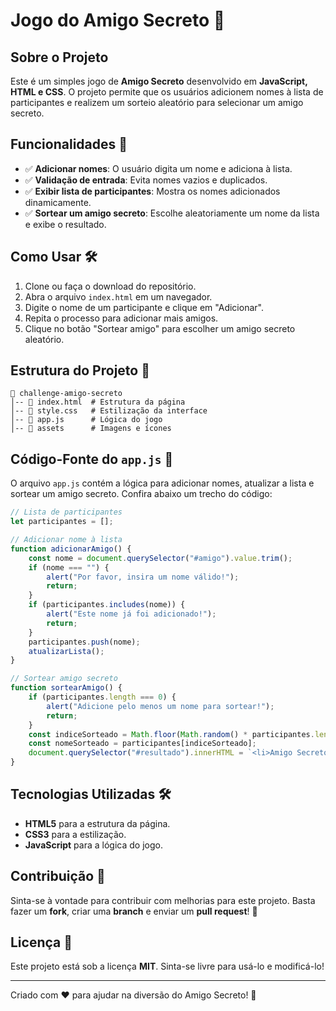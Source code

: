 # Jogo do Amigo Secreto 🎉

## Sobre o Projeto
Este é um simples jogo de **Amigo Secreto** desenvolvido em **JavaScript, HTML e CSS**. O projeto permite que os usuários adicionem nomes à lista de participantes e realizem um sorteio aleatório para selecionar um amigo secreto.

## Funcionalidades 🚀
- ✅ **Adicionar nomes**: O usuário digita um nome e adiciona à lista.
- ✅ **Validação de entrada**: Evita nomes vazios e duplicados.
- ✅ **Exibir lista de participantes**: Mostra os nomes adicionados dinamicamente.
- ✅ **Sortear um amigo secreto**: Escolhe aleatoriamente um nome da lista e exibe o resultado.

## Como Usar 🛠️
1. Clone ou faça o download do repositório.
2. Abra o arquivo `index.html` em um navegador.
3. Digite o nome de um participante e clique em "Adicionar".
4. Repita o processo para adicionar mais amigos.
5. Clique no botão "Sortear amigo" para escolher um amigo secreto aleatório.

## Estrutura do Projeto 📂
```
📁 challenge-amigo-secreto
│-- 📄 index.html  # Estrutura da página
│-- 📄 style.css   # Estilização da interface
│-- 📄 app.js      # Lógica do jogo
│-- 📁 assets      # Imagens e ícones
```

## Código-Fonte do `app.js` 📜
O arquivo `app.js` contém a lógica para adicionar nomes, atualizar a lista e sortear um amigo secreto. Confira abaixo um trecho do código:

```javascript
// Lista de participantes
let participantes = [];

// Adicionar nome à lista
function adicionarAmigo() {
    const nome = document.querySelector("#amigo").value.trim();
    if (nome === "") {
        alert("Por favor, insira um nome válido!");
        return;
    }
    if (participantes.includes(nome)) {
        alert("Este nome já foi adicionado!");
        return;
    }
    participantes.push(nome);
    atualizarLista();
}

// Sortear amigo secreto
function sortearAmigo() {
    if (participantes.length === 0) {
        alert("Adicione pelo menos um nome para sortear!");
        return;
    }
    const indiceSorteado = Math.floor(Math.random() * participantes.length);
    const nomeSorteado = participantes[indiceSorteado];
    document.querySelector("#resultado").innerHTML = `<li>Amigo Secreto: <strong>${nomeSorteado}</strong></li>`;
}
```

## Tecnologias Utilizadas 🛠️
- **HTML5** para a estrutura da página.
- **CSS3** para a estilização.
- **JavaScript** para a lógica do jogo.

## Contribuição 🤝
Sinta-se à vontade para contribuir com melhorias para este projeto. Basta fazer um **fork**, criar uma **branch** e enviar um **pull request**! 🚀

## Licença 📜
Este projeto está sob a licença **MIT**. Sinta-se livre para usá-lo e modificá-lo!

---
Criado com ❤️ para ajudar na diversão do Amigo Secreto! 🎁

